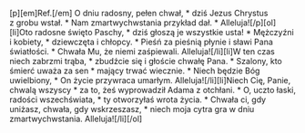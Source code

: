 [p][em]Ref.[/em] O dniu radosny, pełen chwał, * dziś Jezus Chrystus z grobu wstał. * Nam zmartwychwstania przykład dał. * Alleluja![/p][ol][li]Oto radosne święto Paschy, * dziś głoszą je wszystkie usta! * Mężczyźni i kobiety, * dziewczęta i chłopcy. * Pieśń za pieśnią płynie i sławi Pana światłości. * Chwała Mu, że niemi zaśpiewali. Alleluja![/li][li]W ten czas niech zabrzmi trąba, * zbudźcie się i głoście chwałę Pana. * Szalony, kto śmierć uważa za sen * mający trwać wiecznie. * Niech będzie Bóg uwielbiony, * On życie przywraca umarłym. Alleluja![/li][li]Niech Cię, Panie, chwalą wszyscy * za to, żeś wyprowadził Adama z otchłani. * O, uczto łaski, radości wszechświata, * ty otworzyłaś wrota życia. * Chwała ci, gdy uniżasz, chwała, gdy wskrzeszasz, * niech moja cytra gra w dniu zmartwychwstania. Alleluja![/li][/ol]